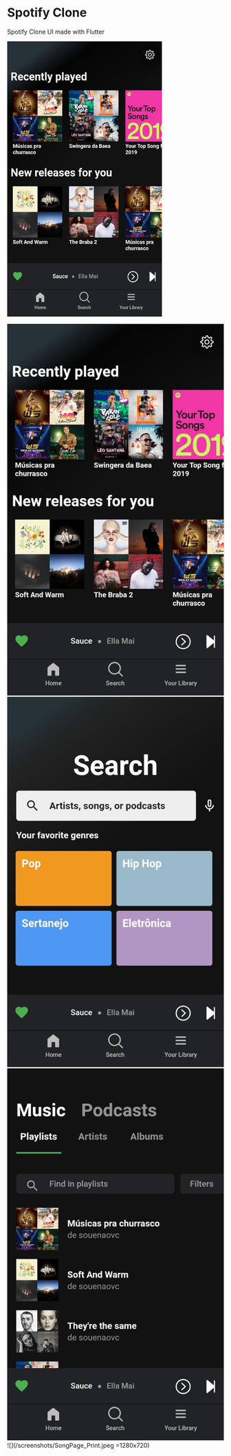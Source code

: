 # Spotify Clone

Spotify Clone UI made with Flutter

<img src="/screenshots/HomePage_Print.jpeg" height="640" width="360">



![](/screenshots/HomePage_Print.jpeg)
![](/screenshots/SearchPage_Print.jpeg)
![](/screenshots/LibraryPage_Print.jpeg)
![](/screenshots/SongPage_Print.jpeg =1280x720)

